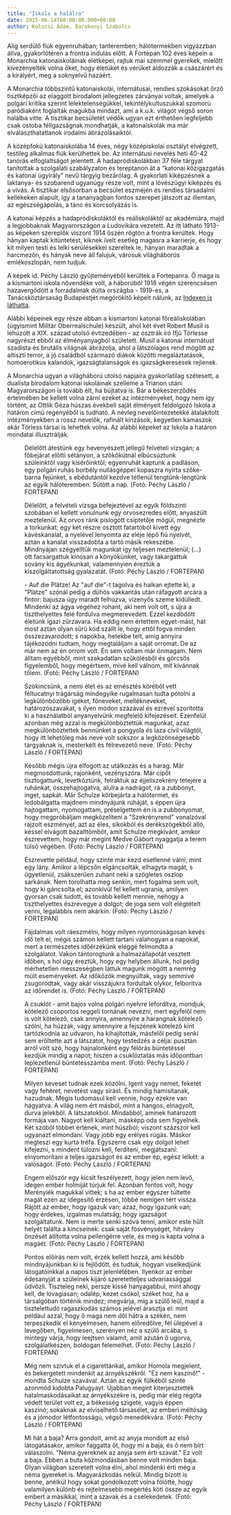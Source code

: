 ```yaml
---
title: "Iskola a halálra"
date: 2015-06-14T00:00:00.000+00:00
author: Kolozsi Ádám, Barakonyi Szabolcs
---
```


Alig serdülő fiúk egyenruhában; tanteremben; hálótermekben vigyázzban állva, gyakorlótéren a frontra indulás előtt. A Fortepan 102 éves képein a Monarchia katonaiskoláinak életképei, rajtuk mai szemmel gyerekek, mielőtt kivezényelték volna őket, hogy életüket és vérüket áldozzák a császárért és a királyért, meg a soknyelvű hazáért.

A Monarchia többszintű katonaiskolái, internátusai, rendies szokásokat őrző tisztképzői az elaggott birodalom jellegzetes zárványai voltak, amelyek a polgári kritika szerint lélektelenségükkel, tekintélykultuszukkal szomorú paródiaként foglalták magukba mindazt, ami a k.u.k. világot végső soron halálba vitte. A tisztikar becsületét védők ugyan ezt érthetően legfeljebb csak ostoba féligazságnak mondhatják, a katonaiskolák ma már elválaszthatatlanok irodalmi ábrázolásaiktól.

A középfokú katonaiskolába 14 éves, négy középiskolai osztályt elvégzett, testileg alkalmas fiúk kerülhettek be. Az internátusi nevelés heti 40-42 tanórás elfoglaltságot jelentett. A hadapródiskolákban 37 féle tárgyat tanítottak a szolgálati szabályzaton és tereptanon át a “katonai közigazgatás és katonai ügyirály” nevű tárgyig bezárólag. A gyakorlati kiképzésnek a laktanya- és szobarend ugyanúgy része volt, mint a lövészügyi kiképzés és a vívás. A tisztikar elsősorban a becsület eszméjén és rendies társadalmi kellékeken alapult, így a tananyagban fontos szerepet játszott az illemtan, az egészségápolás, a tánc és korcsolyázás is.

A katonai képzés a hadapródiskoláktól és reáliskoláktól az akadémiára, majd a legjobbaknak Magyarországon a Ludovikára vezetett. Az itt látható 1913-as képeken szereplők viszont 1914 őszén rögtön a frontra kerültek. Hogy hányan kaptak kitüntetést, kiknek ívelt esetleg magasra a karrierje, és hogy kit milyen testi és lelki sérülésekkel szereltek le, hányan maradtak a harcmezőn, és hányak neve áll falujuk, városuk világháborús emlékoszlopán, nem tudjuk.

A képek id. Péchy László gyűjteményéből kerültek a Fortepanra. Ő maga is a kismartoni iskola növendéke volt, a háborúból 1918 végén szerencsésen hazavergődött a forradalmak dúlta országba - 1919-es, a Tanácsköztársaság Budapestjét megörökítő képeit nálunk, az [Indexen is láthatta](http://index.hu/nagykep/2015/03/21/a_varos_vorosben/).

Alábbi képeinek egy része abban a kismartoni katonai főreáliskolában (úgyismint Militär Oberrealschule) készült, ahol két évet Robert Musil is lehúzott a XIX. század utolsó évtizedében - az osztrák író Ifjú Törlesse nagyrészt ebből az élményanyagból született. Musil a katonai internátust szadista és brutális világnak ábrázolja, ahol a látszólagos rend mögött az altiszti terror, a jó családból származó diákok közötti megaláztatások, homoerotikus kalandok, igazságtalanságok és igazságkeresések rejlenek.

A Monarchia ugyan a világháború utolsó napjaira gyakorlatilag szétesett, a dualista birodalom katonai iskoláinak szelleme a Trianon utáni Magyarországon is tovább élt, ha bújtatva is. Bár a békeszerződés értelmében be kellett volna zárni ezeket az intézményeket, hogy nem így történt, az Ottlik Géza húszas évekbeli saját élményeit feldolgozó Iskola a határon című regényéből is tudható. A névleg nevelőintézetekké átalakított intézményekben a rossz nevelők, rafinált kínzások, kegyetlen kamaszok akár Törless társai is lehettek volna. Az alábbi képeket az Iskola a határon mondatai illusztrálják.

<figure>
<img src="/images/8491529_37035cbc5adcf34db193d189b1edcbfa_wm.jpg" alt="" />
<figcaption>Délelőtt átestünk egy hevenyészett jellegű felvételi vizsgán; a főbejárat előtti sétányon, a szökőkútnál elbúcsúztunk szüleinktől vagy kísérőinktől; egyenruhát kaptunk a padláson, egy polgári ruhás borbély nullásgéppel kopaszra nyírta szőke-barna fejünket, s ebédutántól kezdve tétlenül tengtünk-lengtünk az egyik hálóteremben. Sütött a nap. (Fotó: Péchy László / FORTEPAN)</figcaption>
</figure>

<figure>
<img src="/images/8491535_c0f9f135f5500403648b2bcc5caa0e36_wm.jpg" alt="" />
<figcaption>Délelőtt, a felvételi vizsga befejeztével az egyik földszinti szobában el kellett vonulnunk egy orvosezredes előtt, anyaszült meztelenül. Az orvos ránk pislogott csiptetője mögül, megnézte a torkunkat; egy két részre osztott fatartóból kivett egy kávéskanalat, a nyelével lenyomta az eléje lépő fiú nyelvét, aztán a kanalat visszadobta a tartó másik rekeszébe. Mindnyájan szégyelltük magunkat így teljesen meztelenül; (...) ott facsargattuk kínosan a könyökünket, vagy takargattuk sovány kis ágyékunkat, valamennyien éreztük a kiszolgáltatottság gyalázatát. (Fotó: Péchy László / FORTEPAN)</figcaption>
</figure>

<figure>
<img src="/images/8491537_8acb8ea7d622eb87f033442c9efeadcd_wm.jpg" alt="" />
<figcaption>- Auf die Plätze! Az "auf die"-t tagolva és halkan ejtette ki, a "Plätze" szónál pedig a dühös vakkantás után ráfagyott arcára a fintor: bajusza úgy maradt felhúzva, vizenyős szeme kidülledt. Mindenki az ágya végéhez rohant, aki nem volt ott, s újra a tiszthelyettes felé fordulva megmerevedett. Ezzel kezdődött életünk igazi zűrzavara. Ha eddig nem értettem egyet-mást, hát most aztán olyan sűrű köd szállt le, hogy ettől fogva minden összezavarodott; s napokba, hetekbe telt, amíg annyira tájékozódni tudtam, hogy megtaláljam a saját orromat. De az már nem az én orrom volt. Én sem voltam már önmagam. Nem álltam egyébből, mint szakadatlan szűkölésből és görcsös figyelemből, hogy megértsem, mivé kell válnom, mit kívánnak tőlem. (Fotó: Péchy László / FORTEPAN)</figcaption>
</figure>

<figure>
<img src="/images/8491533_61ce379f0c53b33027b6c887699c00aa_wm.jpg" alt="" />
<figcaption>Szókincsünk, a nemi élet és az emésztés köréből vett féltucatnyi trágárság mindegyike rugalmasan tudta pótolni a legkülönbözőbb igéket, főneveket, mellékneveket, határozószavakat, s ilyen módon százával és ezrével szorította ki a használatból anyanyelvünk megfelelő kifejezéseit. Ezenfelül azonban még azzal is megkülönböztettük magunkat, azaz megkülönböztettek bennünket a pongyola és laza civil világtól, hogy itt lehetőleg más neve volt sokszor a legközönségesebb tárgyaknak is, mesterkélt és félrevezető neve. (Fotó: Péchy László / FORTEPAN)</figcaption>
</figure>

<figure>
<img src="/images/8491531_41349c0e7adb425d5fd2b2d29f08e7f5_wm.jpg" alt="" />
<figcaption>Később mégis újra elfogott az utálkozás és a harag. Már megmosdottunk, rajonként, vezényszóra. Már cipőt tisztogattunk, levetkőztünk, felraktuk az éjjeliszekrény tetejére a ruhánkat, összehajtogatva, alulra a nadrágot, rá a zubbonyt, inget, sapkát. Már Schulze körbejárta a hálótermet, és ledobálgatta majdnem mindnyájunk ruháját, s éppen újra hajtogattam, nyomogattam, préselgettem én is a zubbonyomat, hogy megpróbáljam megközelíteni a "Szekrényrend" vonalzóval rajzolt eszményét, azt az éles, síkokból és derékszögekből álló, késsel elvágott bazalttömböt, amit Schulze megkívánt, amikor észrevettem, hogy már megint Medve Gábort nyaggatja a terem túlsó végében. (Fotó: Péchy László / FORTEPAN)</figcaption>
</figure>

<figure>
<img src="/images/8491559_99841faf652532084671d7b016bc4fcc_wm.jpg" alt="" />
<figcaption>Észrevette például, hogy szinte már kezd esetlenné válni, mint egy lány. Amikor a lépcsőn elgáncsolták, elhagyta magát, s ügyetlenül, zsákszerűen zuhant neki a szögletes oszlop sarkának. Nem torolhatta meg senkin, mert fogalma sem volt, hogy ki gáncsolta el; azonkívül fel kellett ugrania, amilyen gyorsan csak tudott, és tovább kellett mennie, nehogy a tiszthelyettes észrevegye a dolgot; de joga sem volt elégtételt venni, legalábbis nem akárkin. (Fotó: Péchy László / FORTEPAN)</figcaption>
</figure>

<figure>
<img src="/images/8491555_e253a9e198baa7bd62272cec5850e1a6_wm.jpg" alt="" />
<figcaption>Fájdalmas volt ráeszmélni, hogy milyen nyomorúságosan kevés idő telt el, mégis számon kellett tartani valahogyan a napokat, mert a természetes időérzékünk eléggé felmondta a szolgálatot. Vakon tántorogtunk a halmazállapotát vesztett időben, s hol úgy éreztük, hogy egy helyben állunk, hol pedig mérhetetlen messzeségben láttuk magunk mögött a nemrég múlt eseményeket. Az időközök megnyúltak, vagy semmivé zsugorodtak, vagy akár visszájukra fordultak olykor, felborítva az időrendet is. (Fotó: Péchy László / FORTEPAN)</figcaption>
</figure>

<figure>
<img src="/images/8491553_b19db1dd224d414efe2c7b89bbbb64b9_wm.jpg" alt="" />
<figcaption>A csuklót - amit bajos volna polgári nyelvre lefordítva, mondjuk, kötelező csoportos reggeli tornának nevezni, mert egyfelől nem is volt kötelező, csak annyira, amennyire a harangnak kötelező szólni, ha húzzák, vagy amennyire a fejszének kötelező kint tartózkodnia az udvaron, ha kihajították, másfelől pedig senki sem erőltette azt a látszatot, hogy testedzés a célja: pusztán arról volt szó, hogy hajnalonként egy félórás büntetéssel kezdjük mindig a napot; hiszen a csuklóztatás más időpontban leplezetlenül büntetésszámba ment. (Fotó: Péchy László / FORTEPAN)</figcaption>
</figure>

<figure>
<img src="/images/8491541_1d7929338ad3546e089c4cea5380e7de_wm.jpg" alt="" />
<figcaption>Milyen keveset tudnak ezek közölni. Igent vagy nemet, feketét vagy fehéret, nevetést vagy sírást. És mindig hamisítanak, hazudnak. Mégis tudomásul kell vennie, hogy ezekre van hagyatva. A világ nem ért másból, mint a hangos, elnagyolt, durva jelekből. A látszatokból. Mindabból, aminek határozott formája van. Nagyot kell kiáltani, másképp oda sem figyelnek. Két szóból többet értenek, mint húszból; viszont százszor kell ugyanazt elmondani. Vagy jobb egy erélyes rúgás. Máskor megteszi egy kurta tréfa. Egyszerre csak egy dolgot lehet kifejezni, s mindent túlozni kell, ferdíteni, megjátszani: elnyomorítani a teljes igazságot és az ember ép, egész lelkét: a valóságot. (Fotó: Péchy László / FORTEPAN)</figcaption>
</figure>

<figure>
<img src="/images/8491557_db85f1d98a629a2478a0a2ca905c2276_wm.jpg" alt="" />
<figcaption>Engem először egy kicsit feszélyezett, hogy jelen nem levő, idegen ember holmiját túrjuk fel. Azonban fontos volt, hogy Merényiék magukkal vittek; s ha az ember egyszer túltette magát ezen az idegesítő érzésen, többé nemigen tért vissza. Rájött az ember, hogy igazuk van; azaz, hogy igazunk van; hogy érdekes, izgalmas mulatság; hogy igazságot szolgáltatunk. Nem is merte senki szóvá tenni, amikor este hűlt helyét találta a kincseinek: csak saját fösvénységét, hitvány önzését állította volna pellengérre vele, és meg is kapta volna a magáét. (Fotó: Péchy László / FORTEPAN)</figcaption>
</figure>

<figure>
<img src="/images/8491547_d70b4c1a6bb020b3c8db7757f462ea67_wm.jpg" alt="" />
<figcaption>Pontos előírás nem volt, érzék kellett hozzá, ami később mindnyájunkban ki is fejlődött, és tudtuk, hogyan viselkedjünk látogatóinkkal a napos tiszt jelenlétében. Ilyenkor az ember édesanyját a szüleinek kijáró szeretetteljes udvariassággal üdvözli. Tiszteleg neki, persze kissé hanyagabbul, mint ahogy kell, de lovagiasan; odalép, kezet csókol, széket hoz, ha a társalgóban történik mindez; megvárja, míg a szülő leül, majd a tisztelettudó ragaszkodás számos jelével árasztja el: mint például azzal, hogy ő maga nem dől hátra a székén, nem terpeszkedik el kényelmesen, hanem előredőlve, fél ülepével a levegőben, figyelmesen, szerényen néz a szülő arcába, s mintegy várja, hogy leejtsen valamit, amit azután ő ugorva, szolgálatkészen, boldogan felemelhet. (Fotó: Péchy László / FORTEPAN)</figcaption>
</figure>

<figure>
<img src="/images/8491549_3c5a2c1601c74adc313f3512fec8ed7f_wm.jpg" alt="" />
<figcaption>Még nem szívtuk el a cigarettánkat, amikor Homola megjelent, és bekergetett mindenkit az árnyékszékről. "Ez nem kaszinó!" - mondta Schulze szavával. Aztán az egyik fülkéből szinte azonmód kidobta Palugyayt. Újabban megint kiterjesztették hatalmaskodásaikat az árnyékszékre is, pedig már elég régóta védett terület volt ez, a békesség szigete, vagyis éppen kaszinó; sokaknak az elviselhető társasélet, az emberi méltóság és a jómodor létfontosságú, végső menedékvára. (Fotó: Péchy László / FORTEPAN)</figcaption>
</figure>

<figure>
<img src="/images/8491545_39e1eafeed544052523f9f05733b3d96_wm.jpg" alt="" />
<figcaption>Mi hát a baja? Arra gondolt, amit az anyja mondott az első látogatásakor, amikor faggatta őt, hogy mi a baja, és ő nem bírt válaszolni. "Néma gyereknek az anyja sem érti szavát." Ez volt a baja. Ebben a buta közmondásban benne volt minden baja. Olyan világban szeretett volna élni, ahol mindenki érti még a néma gyereket is. Magyarázkodás nélkül. Mindig bízott is benne, anélkül hogy sokat gondolkozott volna fölötte, hogy valamilyen különb és rejtelmesebb megértés köti össze az egyik embert a másikkal, mint a szavak és a cselekedetek. (Fotó: Péchy László / FORTEPAN)</figcaption>
</figure>
